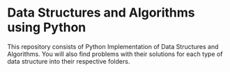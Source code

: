 # Data Structures and Algorithms using Python
This repository consists of Python Implementation of Data Structures and Algorithms.
You will also find problems with their solutions for each type of data structure into their respective folders.

